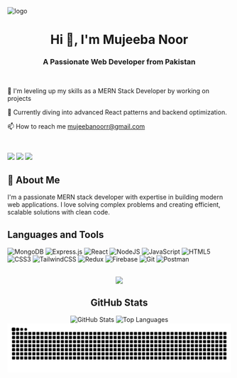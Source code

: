 ![logo](https://github.com/Mujeeba-Noor12/Mujeeba-Noor12/blob/main/Blue%20Yellow%20Futuristic%20Virtual%20Technology%20Blog%20Banner%20(1).png)
<h1 align="center">Hi 👋, I'm Mujeeba Noor </h1>
<h3 align="center"> A Passionate Web Developer from Pakistan</h1>

</br>


🌱 I'm leveling up my skills as a MERN Stack Developer by working on projects

📘 Currently diving into advanced React patterns and backend optimization.

📫 How to reach me mujeebanoorr@gmail.com



</br>
<p >
  <a href="https://linkedin.com/in/mujeeba-noor" style="text-decoration: none;">
    <img src="https://img.shields.io/badge/LinkedIn-0077B5?style=for-the-badge&logo=linkedin&logoColor=white" />
  </a>
  <a href="mailto:mujeebanoorr@gmail.com" style="text-decoration: none;">
    <img src="https://img.shields.io/badge/Gmail-D14836?style=for-the-badge&logo=gmail&logoColor=white" />
  </a>
  <a href="https://github.com/mujeeba-noor12" style="text-decoration: none;">
    <img src="https://img.shields.io/badge/GitHub-000000?style=for-the-badge&logo=github&logoColor=white" />
  </a>
</p>

## 🚀 About Me
I'm a passionate MERN stack developer with expertise in building modern web applications. I love solving complex problems and creating efficient, scalable solutions with clean code.

## Languages and Tools
![MongoDB](https://img.shields.io/badge/MongoDB-%234ea94b.svg?style=for-the-badge&logo=mongodb&logoColor=white)
![Express.js](https://img.shields.io/badge/express.js-%23404d59.svg?style=for-the-badge&logo=express&logoColor=%2361DAFB)
![React](https://img.shields.io/badge/react-%2320232a.svg?style=for-the-badge&logo=react&logoColor=%2361DAFB)
![NodeJS](https://img.shields.io/badge/node.js-6DA55F?style=for-the-badge&logo=node.js&logoColor=white)
![JavaScript](https://img.shields.io/badge/javascript-%23323330.svg?style=for-the-badge&logo=javascript&logoColor=%23F7DF1E)
![HTML5](https://img.shields.io/badge/html5-%23E34F26.svg?style=for-the-badge&logo=html5&logoColor=white)
![CSS3](https://img.shields.io/badge/css3-%231572B6.svg?style=for-the-badge&logo=css3&logoColor=white)
![TailwindCSS](https://img.shields.io/badge/tailwindcss-%2338B2AC.svg?style=for-the-badge&logo=tailwind-css&logoColor=white)
![Redux](https://img.shields.io/badge/redux-%23593d88.svg?style=for-the-badge&logo=redux&logoColor=white)
![Firebase](https://img.shields.io/badge/firebase-%23039BE5.svg?style=for-the-badge&logo=firebase)
![Git](https://img.shields.io/badge/git-%23F05033.svg?style=for-the-badge&logo=git&logoColor=white)
![Postman](https://img.shields.io/badge/Postman-FF6C37?style=for-the-badge&logo=postman&logoColor=white)

</br>
<div align="center" style="display: flex; justify-content: center; flex-wrap: wrap;">
  <img src="https://github-profile-trophy.vercel.app/?username=mujeeba-noor12&theme=radical&margin-w=10&margin-h=15" />
</div>

<h2 align="center">GitHub Stats</h3>

<div align="center">

  <img src="https://github-readme-stats.vercel.app/api?username=mujeeba-noor12&show_icons=true&theme=radical&hide_border=false&include_all_commits=true&count_private=true" height="150px" alt="GitHub Stats" />
  
  <img src="https://github-readme-stats.vercel.app/api/top-langs/?username=mujeeba-noor12&layout=compact&theme=radical&hide_border=false" height="150px" alt="Top Languages" />
 
</div>
<div align="center"> 
<picture >
  <source media="(prefers-color-scheme: dark)" srcset="https://raw.githubusercontent.com/Mujeeba-Noor12/Mujeeba-Noor12/output/github-snake-dark.svg" />
  <source media="(prefers-color-scheme: light)" srcset="https://raw.githubusercontent.com/Mujeeba-Noor12/Mujeeba-Noor12/output/github-snake.svg" />
  <img alt="github-snake" src="https://raw.githubusercontent.com/Mujeeba-Noor12/Mujeeba-Noor12/output/github-snake.svg" />
</picture>
</div>



